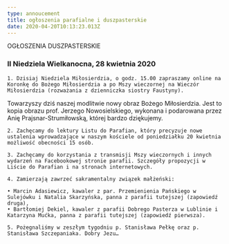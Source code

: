 ```yaml
---
type: annoucement
title: ogłoszenia parafialne i duszpasterskie
date: 2020-04-20T10:13:23.013Z
---
```

OGŁOSZENIA DUSZPASTERSKIE    
### II Niedziela Wielkanocna, 28 kwietnia 2020

    1. Dzisiaj Niedziela Miłosierdzia, o godz. 15.00 zapraszamy online na Koronkę do Bożego Miłosierdzia a po Mszy wieczornej na Wieczór Miłosierdzia (rozważania z dzienniczka siostry Faustyny).
Towarzyszy dziś naszej modlitwie nowy obraz Bożego Miłosierdzia. Jest to kopia obrazu prof. Jerzego Nowosielskiego, wykonana i podarowana przez Anię Prajsnar-Strumiłowską, której bardzo dziękujemy.

    2. Zachęcamy do lektury Listu do Parafian, który precyzuje nowe ustalenia wprowadzające w naszym kościele od poniedziałku 20 kwietnia możliwość obecności 15 osób. 

    3. Zachęcamy do korzystania z transmisji Mszy wieczornych i innych wydarzeń na Facebookowej stronie parafii. Szczegóły propozycji w Liście do Parafian i na stronach internetowych. 

    4. Zamierzają zawrzeć sakramentalny związek małżeński: 

    • Marcin Adasiewicz, kawaler z par. Przemienienia Pańskiego w Sulejówku i Natalia Skarzyńska, panna z parafii tutejszej (zapowiedź druga),
    • Bartłomiej Dekiel, kawaler z parafii Dobrego Pasterza w Lublinie i Katarzyna Mućka, panna z parafii tutejszej (zapowiedź pierwsza).

    5. Pożegnaliśmy w zeszłym tygodniu p. Stanisława Pełkę oraz p. Stanisława Szczepaniaka. Dobry Jezu… 



